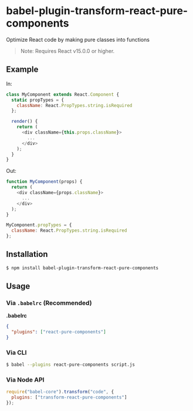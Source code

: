 # babel-plugin-transform-react-pure-components
Optimize React code by making pure classes into functions

> Note: Requires React v15.0.0 or higher.

## Example

In:

```js
class MyComponent extends React.Component {
  static propTypes = {
    className: React.PropTypes.string.isRequired
  };

  render() {
    return (
      <div className={this.props.className}>
        ...
      </div>
    );
  }
}
```

Out:

```js
function MyComponent(props) {
  return (
    <div className={props.className}>
      ...
    </div>
  );
}

MyComponent.propTypes = {
  className: React.PropTypes.string.isRequired
};
```

## Installation

```sh
$ npm install babel-plugin-transform-react-pure-components
```

## Usage

### Via `.babelrc` (Recommended)

**.babelrc**

```json
{
  "plugins": ["react-pure-components"]
}
```

### Via CLI

```sh
$ babel --plugins react-pure-components script.js
```

### Via Node API

```javascript
require("babel-core").transform("code", {
  plugins: ["transform-react-pure-components"]
});
```

